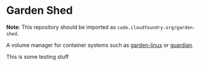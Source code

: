 # Garden Shed

**Note**: This repository should be imported as `code.cloudfoundry.org/garden-shed`.

A volume manager for container systems such as
[garden-linux](https://github.com/cloudfoundry/garden-linux) or
[guardian](https://github.com/cloudfoundry/guardian).

This is some testing stuff
